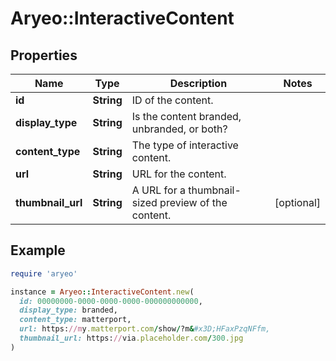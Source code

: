 # Aryeo::InteractiveContent

## Properties

| Name | Type | Description | Notes |
| ---- | ---- | ----------- | ----- |
| **id** | **String** | ID of the content. |  |
| **display_type** | **String** | Is the content branded, unbranded, or both? |  |
| **content_type** | **String** | The type of interactive content. |  |
| **url** | **String** | URL for the content. |  |
| **thumbnail_url** | **String** | A URL for a thumbnail-sized preview of the content. | [optional] |

## Example

```ruby
require 'aryeo'

instance = Aryeo::InteractiveContent.new(
  id: 00000000-0000-0000-0000-000000000000,
  display_type: branded,
  content_type: matterport,
  url: https://my.matterport.com/show/?m&#x3D;HFaxPzqNFfm,
  thumbnail_url: https://via.placeholder.com/300.jpg
)
```

